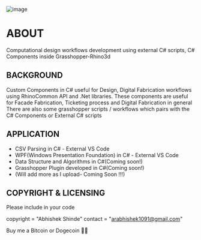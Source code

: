 
![image](https://drive.google.com/uc?export=view&id=1Pjm2IC01ORnJZD-tVFWwAu9QiRG_byJp)

ABOUT
=====
Computational design workflows development using external C# scripts, C# Components inside Grasshopper-Rhino3d 

BACKGROUND
----------
Custom Components in C# useful for Design, Digital Fabrication workflows using RhinoCommon API and .Net libraries.
These components are  useful for Facade Fabrication, Ticketing process and Digital Fabrication in general
There are also some grasshopper scripts / workflows which pairs with the C# Components or External C# scripts

APPLICATION
-----------
* CSV Parsing in C# - External VS Code
* WPF(Windows Presentation Foundation) in C# - External VS Code
* Data Structure and Algorithms in C#(Coming soon!)
* Grasshopper Plugin developed in C#(Coming soon!)
* (Will add more as I upload- Coming Soon !!!)


COPYRIGHT & LICENSING
---------------------

Please include in your code

copyright = "Abhishek Shinde" contact = "arabhishek1091@gmail.com"

Buy me a Bitcoin or Dogecoin 🧘‍♂️
